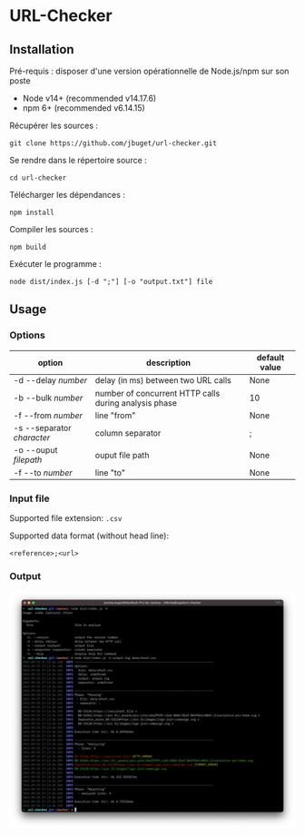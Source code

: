 # URL-Checker

## Installation

Pré-requis : disposer d'une version opérationnelle de Node.js/npm sur son poste
* Node v14+ (recommended v14.17.6)
* npm 6+ (recommended v6.14.15)

Récupérer les sources : 
``` 
git clone https://github.com/jbuget/url-checker.git 
```

Se rendre dans le répertoire source : 
```
cd url-checker
```

Télécharger les dépendances : 
```
npm install
```

Compiler les sources : 
``` 
npm build
```

Exécuter le programme : 
```
node dist/index.js [-d ";"] [-o "output.txt"] file
```

## Usage

### Options

| option | description | default value |
| ------ | ----------- | ------------- |
| -d --delay _number_ | delay (in ms) between two URL calls | None |
| -b --bulk _number_ | number of concurrent HTTP calls during analysis phase | 10 |
| -f --from _number_ | line "from" | None |
| -s --separator _character_ | column separator | ; |
| -o --ouput _filepath_ | ouput file path | None |
| -f --to _number_ | line "to" | None |

### Input file

Supported file extension: `.csv`

Supported data format (without head line):
``` 
<reference>;<url>
```

### Output

![Screenshot](docs/url-checker_screenshot.png)

